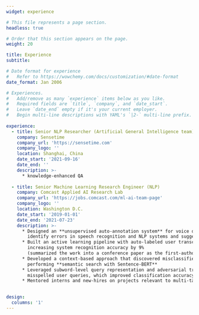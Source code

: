 ```yaml
---
widget: experience

# This file represents a page section.
headless: true

# Order that this section appears on the page.
weight: 20

title: Experience
subtitle:

# Date format for experience
#   Refer to https://wowchemy.com/docs/customization/#date-format
date_format: Jan 2006

# Experiences.
#   Add/remove as many `experience` items below as you like.
#   Required fields are `title`, `company`, and `date_start`.
#   Leave `date_end` empty if it's your current employer.
#   Begin multi-line descriptions with YAML's `|2-` multi-line prefix.
  
experience:
  - title: Senior NLP Researcher (Artificial General Intelligence team)
    company: Sensetime
    company_url: 'https://sensetime.com'
    company_logo: ''
    location: Shanghai, China
    date_start: '2021-09-16'
    date_end: ''
    description: >-
      * knowledge-enhanced QA
    
  - title: Senior Machine Learning Research Engineer (NLP)
    company: Comcast Applied AI Research Lab
    company_url: 'https://jobs.comcast.com/ml-ai-team-page'
    company_logo: ''
    location: Washington D.C.
    date_start: '2019-01-01'
    date_end: '2021-07-23'
    description: >-
      * Designed an **unsupervised auto-annotation system** for voice queries with user behavioral modeling to automatically
        identify errors in speech recognition and NLP systems and suggest corrections  
      * Built an active learning pipeline with auto-labeled user transcriptions to improve ASR system for comcast X1,
        increasing system recognition accuracy by 9%
        (summarized the work into a conference paper as the first-author and filed a patent as the main inventor)
      * Developed a context-based approach that discovered misclassified user queries in question answering systems by
        performing **semantic search with Sentence-BERT**
      * Leveraged subword-level query representation and adversarial training in customer care dialogue system for
        misspelled user queries, which improved classification accuracy by 18% and increased user experience stability
      * Mentored interns and new-hires on projects relevant to multi-task learning and query representation
    

design:
  columns: '1'
---
```

